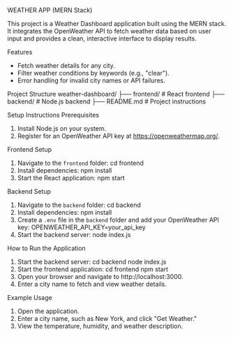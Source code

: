 WEATHER APP (MERN Stack)


This project is a Weather Dashboard application built using the MERN stack. It integrates the OpenWeather API to fetch weather data based on user input and provides a clean, interactive interface to display results.


Features
- Fetch weather details for any city.
- Filter weather conditions by keywords (e.g., "clear").
- Error handling for invalid city names or API failures.


Project Structure
weather-dashboard/
  ├── frontend/         # React frontend
  ├── backend/          # Node.js backend
  ├── README.md         # Project instructions

  
Setup Instructions
Prerequisites
1. Install Node.js on your system.
2. Register for an OpenWeather API key at https://openweathermap.org/.

   
Frontend Setup
1. Navigate to the `frontend` folder:
   cd frontend
2. Install dependencies:
   npm install
3. Start the React application:
   npm start
   
Backend Setup
1. Navigate to the `backend` folder:
   cd backend
2. Install dependencies:
   npm install
3. Create a `.env` file in the `backend` folder and add your OpenWeather API key:
   OPENWEATHER_API_KEY=your_api_key
4. Start the backend server:
   node index.js

   
How to Run the Application
1. Start the backend server:
   cd backend
   node index.js
2. Start the frontend application:
   cd frontend
   npm start
3. Open your browser and navigate to http://localhost:3000.
4. Enter a city name to fetch and view weather details.

   
Example Usage
1. Open the application.
2. Enter a city name, such as New York, and click "Get Weather."
3. View the temperature, humidity, and weather description.

